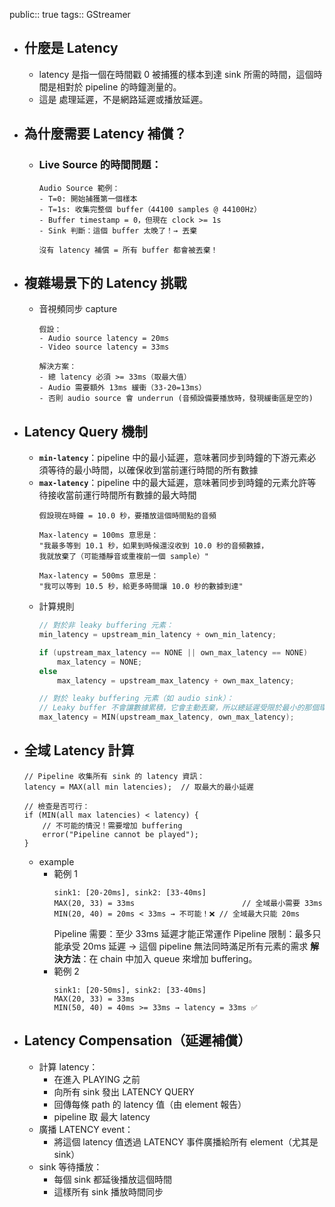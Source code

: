 public:: true
tags:: GStreamer

- ## 什麼是 Latency
	- latency 是指一個在時間戳 0 被捕獲的樣本到達 sink 所需的時間，這個時間是相對於 pipeline 的時鐘測量的。
	- 這是 處理延遲，不是網路延遲或播放延遲。
- ## 為什麼需要 Latency 補償？
	- ### Live Source 的時間問題：
	  ```
	  Audio Source 範例：
	  - T=0: 開始捕獲第一個樣本
	  - T=1s: 收集完整個 buffer（44100 samples @ 44100Hz）
	  - Buffer timestamp = 0，但現在 clock >= 1s
	  - Sink 判斷：這個 buffer 太晚了！→ 丟棄
	  
	  沒有 latency 補償 = 所有 buffer 都會被丟棄！
	  ```
- ## 複雜場景下的 Latency 挑戰
	- 音視頻同步 capture
	  ```
	  假設：
	  - Audio source latency = 20ms  
	  - Video source latency = 33ms
	  
	  解決方案：
	  - 總 latency 必須 >= 33ms（取最大值）
	  - Audio 需要額外 13ms 緩衝（33-20=13ms）
	  - 否則 audio source 會 underrun (音頻設備要播放時，發現緩衝區是空的)
	  ```
- ## Latency Query 機制
	- **`min-latency`**：pipeline 中的最小延遲，意味著同步到時鐘的下游元素必須等待的最小時間，以確保收到當前運行時間的所有數據
	- **`max-latency`**：pipeline 中的最大延遲，意味著同步到時鐘的元素允許等待接收當前運行時間所有數據的最大時間
	  ```
	  假設現在時鐘 = 10.0 秒，要播放這個時間點的音頻
	  
	  Max-latency = 100ms 意思是：
	  "我最多等到 10.1 秒，如果到時候還沒收到 10.0 秒的音頻數據，
	  我就放棄了（可能播靜音或重複前一個 sample）"
	  
	  Max-latency = 500ms 意思是：
	  "我可以等到 10.5 秒，給更多時間讓 10.0 秒的數據到達"
	  ```
	- 計算規則
	  ```c
	  // 對於非 leaky buffering 元素：
	  min_latency = upstream_min_latency + own_min_latency;
	  
	  if (upstream_max_latency == NONE || own_max_latency == NONE)
	      max_latency = NONE;
	  else
	      max_latency = upstream_max_latency + own_max_latency;
	  
	  // 對於 leaky buffering 元素（如 audio sink）：
	  // Leaky buffer 不會讓數據累積，它會主動丟棄，所以總延遲受限於最小的那個環節
	  max_latency = MIN(upstream_max_latency, own_max_latency);
	  ```
- ## 全域 Latency 計算
  ```
  // Pipeline 收集所有 sink 的 latency 資訊：
  latency = MAX(all min latencies);  // 取最大的最小延遲
  
  // 檢查是否可行：
  if (MIN(all max latencies) < latency) {
      // 不可能的情況！需要增加 buffering
      error("Pipeline cannot be played");
  }
  ```
	- example
		- 範例 1
		  ```
		  sink1: [20-20ms], sink2: [33-40ms]
		  MAX(20, 33) = 33ms						// 全域最小需要 33ms
		  MIN(20, 40) = 20ms < 33ms → 不可能！❌	// 全域最大只能 20ms
		  ```
		  Pipeline 需要：至少 33ms 延遲才能正常運作
		  Pipeline 限制：最多只能承受 20ms 延遲
		  → 這個 pipeline 無法同時滿足所有元素的需求
		  **解決方法**：在 chain 中加入 queue 來增加 buffering。
		- 範例 2
		  ```
		  sink1: [20-50ms], sink2: [33-40ms]  
		  MAX(20, 33) = 33ms
		  MIN(50, 40) = 40ms >= 33ms → latency = 33ms ✅
		  ```
- ## Latency Compensation（延遲補償）
	- 計算 latency：
		- 在進入 PLAYING 之前
		- 向所有 sink 發出 LATENCY QUERY
		- 回傳每條 path 的 latency 值（由 element 報告）
		- pipeline 取 最大 latency
	- 廣播 LATENCY event：
		- 將這個 latency 值透過 LATENCY 事件廣播給所有 element（尤其是 sink）
	- sink 等待播放：
		- 每個 sink 都延後播放這個時間
		- 這樣所有 sink 播放時間同步